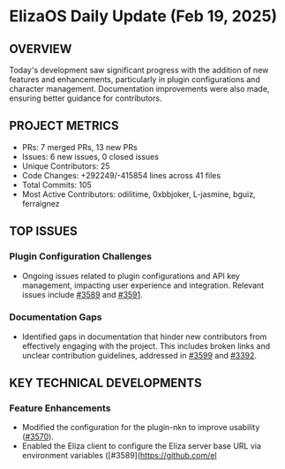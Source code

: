 # ElizaOS Daily Update (Feb 19, 2025)

## OVERVIEW 
Today's development saw significant progress with the addition of new features and enhancements, particularly in plugin configurations and character management. Documentation improvements were also made, ensuring better guidance for contributors.

## PROJECT METRICS
- PRs: 7 merged PRs, 13 new PRs
- Issues: 6 new issues, 0 closed issues
- Unique Contributors: 25
- Code Changes: +292249/-415854 lines across 41 files
- Total Commits: 105
- Most Active Contributors: odilitime, 0xbbjoker, L-jasmine, bguiz, ferraignez

## TOP ISSUES
### Plugin Configuration Challenges
- Ongoing issues related to plugin configurations and API key management, impacting user experience and integration. Relevant issues include [#3589](https://github.com/elizaos/eliza/issues/3589) and [#3591](https://github.com/elizaos/eliza/issues/3591).

### Documentation Gaps
- Identified gaps in documentation that hinder new contributors from effectively engaging with the project. This includes broken links and unclear contribution guidelines, addressed in [#3599](https://github.com/elizaos/eliza/issues/3599) and [#3392](https://github.com/elizaos/eliza/issues/3392).

## KEY TECHNICAL DEVELOPMENTS
### Feature Enhancements
- Modified the configuration for the plugin-nkn to improve usability ([#3570](https://github.com/elizaos/eliza/pull/3570)).
- Enabled the Eliza client to configure the Eliza server base URL via environment variables ([#3589](https://github.com/el